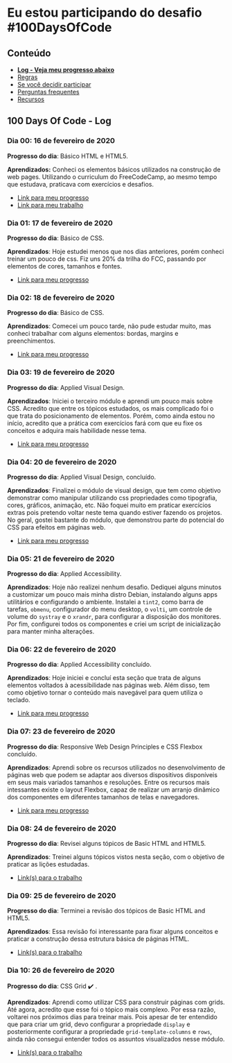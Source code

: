 # Eu estou participando do desafio #100DaysOfCode

## Conteúdo

* **[Log - Veja meu progresso abaixo](#log)**
* [Regras](https://github.com/kallaway/100-days-of-code/blob/master/intl/pt-br/regras.md)
* [Se você decidir participar](https://github.com/kallaway/100-days-of-code/blob/master/intl/pt-br/LEIAME.md#se-voc%C3%AA-decidir-participar)
* [Perguntas frequentes](https://github.com/kallaway/100-days-of-code/blob/master/intl/pt-br/perguntas_frequentes.md)
* [Recursos](https://github.com/kallaway/100-days-of-code/blob/master/intl/pt-br/recursos.md)

## 100 Days Of Code - Log

### Dia 00: 16 de fevereiro de 2020
**Progresso do dia**: Básico HTML e HTML5.

**Aprendizados:** Conheci os elementos básicos utilizados na construção de web
pages. Utilizando o curriculum do FreeCodeCamp, ao mesmo tempo que estudava, 
praticava com exercícios e desafios.

- [Link para meu progresso](https://www.freecodecamp.org/oluciano.net)
- [Link para meu trabalho](https://github.com/olucianonet/100-days-of-code/tree/master/01-responsive-web-design/01-basic-html-and-html5)

### Dia 01: 17 de fevereiro de 2020 

**Progresso do dia**: Básico de CSS.

**Aprendizados**: Hoje estudei menos que nos dias anteriores, porém conheci treinar um pouco de css. Fiz uns 20% da trilha do FCC, passando por elementos de cores, tamanhos e fontes.

- [Link para meu progresso](https://www.freecodecamp.org/oluciano.net)

### Dia 02: 18 de fevereiro de 2020

**Progresso do dia**: Básico de CSS.

**Aprendizados**: Comecei um pouco tarde, não pude estudar muito, mas conheci 
trabalhar com alguns elementos: bordas, margins e preenchimentos.

- [Link para meu progresso](https://www.freecodecamp.org/oluciano.net)

### Dia 03: 19 de fevereiro de 2020

**Progresso do dia**: Applied Visual Design.

**Aprendizados**: Iniciei o terceiro módulo e aprendi um pouco mais sobre CSS.
Acredito que entre os tópicos estudados, os mais complicado foi o que trata do
posicionamento de elementos. Porém, como ainda estou no início, acredito que a
prática com exercícios fará com que eu fixe os conceitos e adquira mais habilidade nesse tema.

- [Link para meu progresso](https://www.freecodecamp.org/oluciano.net)

### Dia 04: 20 de fevereiro de 2020

**Progresso do dia**: Applied Visual Design, concluído.

**Aprendizados**: Finalizei o módulo de visual design, que tem como objetivo
demonstrar como manipular utilizando css propriedades como tipografia, cores, 
gráficos, animação, etc. Não foquei muito em praticar exercícios extras pois 
pretendo voltar neste tema quando estiver fazendo os projetos. No geral, gostei
bastante do módulo, que demonstrou parte do potencial do CSS para efeitos em 
páginas web.

- [Link para meu progresso](https://www.freecodecamp.org/oluciano.net)

### Dia 05: 21 de fevereiro de 2020

**Progresso do dia**: Applied Accessibility.

**Aprendizados**: Hoje não realizei nenhum desafio. Dediquei alguns minutos a 
customizar um pouco mais minha distro Debian, instalando alguns apps utilitários e configurando o ambiente. Instalei a `tint2`, como barra de tarefas, `obmenu`, configurador do menu desktop, o `volti`, um controle de volume do `systray` e o `xrandr`, para configurar a disposição dos monitores.
Por fim, configurei todos os componentes e criei um script de inicialização para manter minha alterações.

### Dia 06: 22 de fevereiro de 2020

**Progresso do dia**: Applied Accessibility concluído.

**Aprendizados**: Hoje iniciei e concluí esta seção que trata de alguns elementos voltados à acessibilidade nas páginas web. Além disso, tem como objetivo tornar o conteúdo mais navegável para quem utiliza o teclado.

- [Link para meu progresso](https://www.freecodecamp.org/oluciano.net)

### Dia 07: 23 de fevereiro de 2020

**Progresso do dia**: Responsive Web Design Principles e CSS Flexbox concluído.

**Aprendizados**: Aprendi sobre os recursos utilizados no desenvolvimento de páginas web que podem se adaptar aos diversos dispositivos disponíveis em seus mais variados tamanhos e resoluções. Entre os recursos mais intessantes existe o layout Flexbox, capaz de realizar um arranjo dinâmico dos componentes em diferentes tamanhos de telas e navegadores.

- [Link para meu progresso](https://www.freecodecamp.org/oluciano.net)


### Dia 08: 24 de fevereiro de 2020

**Progresso do dia**: Revisei alguns tópicos de Basic HTML and HTML5.

**Aprendizados**: Treinei alguns tópicos vistos nesta seção, com o objetivo de praticar as lições estudadas.

- [Link(s) para o trabalho](https://github.com/olucianonet/100-days-of-code/tree/master/01-responsive-web-design/01-basic-html-and-html5)

### Dia 09: 25 de fevereiro de 2020

**Progresso do dia**: Terminei a revisão dos tópicos de Basic HTML and HTML5.

**Aprendizados**: Essa revisão foi interessante para fixar alguns conceitos e praticar a construção dessa estrutura básica de páginas HTML.

- [Link(s) para o trabalho](https://github.com/olucianonet/100-days-of-code/tree/master/01-responsive-web-design/01-basic-html-and-html5)

### Dia 10: 26 de fevereiro de 2020

**Progresso do dia**: CSS Grid :heavy_check_mark: .

**Aprendizados**: Aprendi como utilizar CSS para construir páginas com grids. Até agora, acredito que esse foi o tópico mais complexo. Por essa razão, voltarei nos próximos dias para treinar mais. Pois apesar de ter entendido que para criar um grid, devo configurar a propriedade `display` e posteriormente configurar a propriedade `grid-template-columns` e `rows`, ainda não consegui entender todos os assuntos visualizados nesse módulo.

- [Link(s) para o trabalho](https://github.com/olucianonet/100-days-of-code/tree/master/01-responsive-web-design/07-css-grid)
